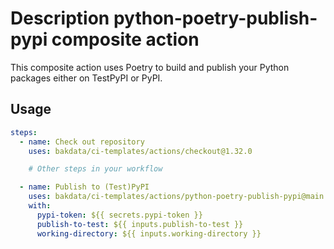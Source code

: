 # Description python-poetry-publish-pypi composite action

This composite action uses Poetry to build and publish your Python packages either on TestPyPI or PyPI.

## Usage

```yaml
steps:
  - name: Check out repository
    uses: bakdata/ci-templates/actions/checkout@1.32.0

    # Other steps in your workflow

  - name: Publish to (Test)PyPI
    uses: bakdata/ci-templates/actions/python-poetry-publish-pypi@main
    with:
      pypi-token: ${{ secrets.pypi-token }}
      publish-to-test: ${{ inputs.publish-to-test }}
      working-directory: ${{ inputs.working-directory }}
```
